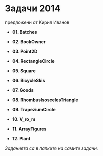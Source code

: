 Задачи 2014
========
предложени от Кирил Иванов

- **01. Batches**

- **02. BookOwner**

- **03. Point2D**

- **04. RectangleCircle**

- **05. Square**

- **06. BicycleSkis**

- **07. Goods**

- **08. RhombusIsoscelesTriangle**

- **09. TrapeziumCircle**

- **10. V_ro_m**

- **11. ArrayFigures**

- **12. Plant**

*Заданията са в папките на самите задачи.*
